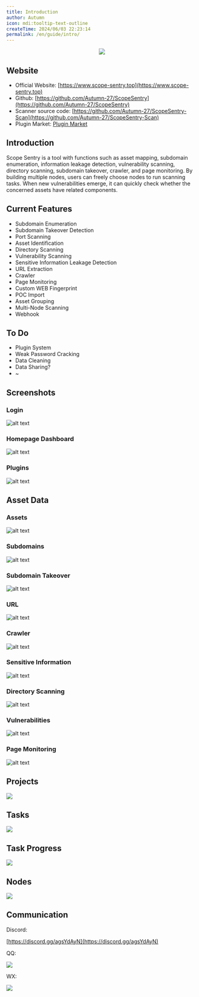 ```yaml
---
title: Introduction
author: Autumn
icon: mdi:tooltip-text-outline
createTime: 2024/06/03 22:23:14
permalink: /en/guide/intro/
---
```


<div align=center>
	<img src="./../../../.vuepress/public/images/favicon.ico"/>
</div>


## Website

- Official Website: [https://www.scope-sentry.top](https://www.scope-sentry.top)
- Github: [https://github.com/Autumn-27/ScopeSentry](https://github.com/Autumn-27/ScopeSentry)
- Scanner source code: [https://github.com/Autumn-27/ScopeSentry-Scan](https://github.com/Autumn-27/ScopeSentry-Scan)
- Plugin Market: [Plugin Market](https://plugin.scope-sentry.top/)
## Introduction
Scope Sentry is a tool with functions such as asset mapping, subdomain enumeration, information leakage detection, vulnerability scanning, directory scanning, subdomain takeover, crawler, and page monitoring. By building multiple nodes, users can freely choose nodes to run scanning tasks. When new vulnerabilities emerge, it can quickly check whether the concerned assets have related components.

## Current Features
- Subdomain Enumeration
- Subdomain Takeover Detection
- Port Scanning
- Asset Identification
- Directory Scanning
- Vulnerability Scanning
- Sensitive Information Leakage Detection
- URL Extraction
- Crawler
- Page Monitoring
- Custom WEB Fingerprint
- POC Import
- Asset Grouping
- Multi-Node Scanning
- Webhook

## To Do
- Plugin System
- Weak Password Cracking
- Data Cleaning
- Data Sharing?
- ~

## Screenshots

### Login

![alt text](/images/login.png)

### Homepage Dashboard
![alt text](/images/index-en.png)


### Plugins
![alt text](/images/plugin-cn.png)

## Asset Data
### Assets
![alt text](/images/asset-en.png)

### Subdomains
![alt text](/images/subdomain-en.png)

### Subdomain Takeover
![alt text](/images/subt-en.png)

### URL
![alt text](/images/url-en.png)

### Crawler
![alt text](/images/craw-en.png)

### Sensitive Information
![alt text](/images/sns-en.png)

### Directory Scanning
![alt text](/images/dir-en.png)

### Vulnerabilities
![alt text](/images/vul-en.png)

### Page Monitoring
![alt text](/images/page-en.png)

## Projects

![](/images/project-cn.png)

## Tasks

![](/images/task-en.png)

## Task Progress

![](/images/task-pg-en.png)

## Nodes

![](/images/node-cn.png)

## Communication

Discord:

[https://discord.gg/agsYdAyN](https://discord.gg/agsYdAyN)

QQ:

![](/images/qq.png)

WX:

![](/images/wx.png)
